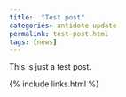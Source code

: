```yaml
---
title:  "Test post"
categories: antidote update
permalink: test-post.html
tags: [news]
---
```


This is just a test post.

{% include links.html %}